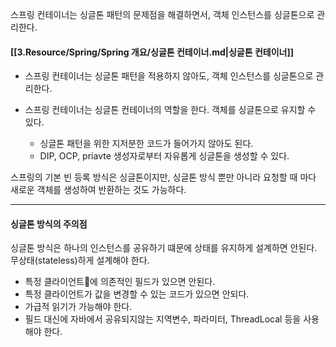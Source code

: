 
스프링 컨테이너는 싱글톤 패턴의 문제점을 해결하면서, 객체 인스턴스를 싱글톤으로 관리한다.

#### [[3.Resource/Spring/Spring 개요/싱글톤 컨테이너.md|싱글톤 컨테이너]]

- 스프링 컨테이너는 싱글톤 패턴을 적용하지 않아도, 객체 인스턴스를 싱글톤으로 관리한다.
- 스프링 컨테이너는 싱글톤 컨테이너의 역할을 한다.  객체를 싱글톤으로 유지할 수 있다.
  
  - 싱글톤 패턴을 위한 지저분한 코드가 들어가지 않아도 된다.
  - DIP, OCP, priavte 생성자로부터 자유롭게 싱글톤을 생성할 수 있다.
    
스프링의 기본 빈 등록 방식은 싱글톤이지만, 싱글톤 방식 뿐만 아니라 요청할 때 마다 새로운 객체를 생성하여 반환하는 것도 가능하다.


---

#### 싱글톤 방식의 주의점

싱글톤 방식은 하나의 인스턴스를 공유하기 떄문에 상태를 유지하게 설계하면 안된다. 무상태(stateless)하게 설계해야 한다.

- 특정 클라이언트에 의존적인 필드가 있으면 안된다.
- 특정 클라이언트가 값을 변경할 수 있는 코드가 있으면 안되다.
- 가급적 읽기가 가능해야 한다.
- 필드 대신에 자바에서 공유되지않는 지역변수, 파라미터, ThreadLocal 등을 사용해야 한다.

